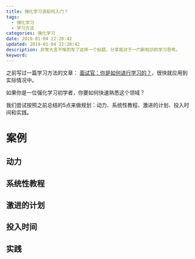 ```yaml
---
title: 强化学习该如何入门？
tags:
  - 强化学习
  - 学习方法
categories: 强化学习
date: 2019-01-04 22:28:42
updated: 2019-01-04 22:28:42
description: 非常大言不惭的写了这样一个标题，分享我对于一门新知识的学习思考。
keyword:
---
```



之前写过一篇学习方法的文章： [面试官：你是如何进行学习的？](https://hellogod.cn/2018-10-24/how-to-learn-a-new-thing/)，很快就应用到实际情况中。

如果你是一位强化学习初学者，你要如何快速熟悉这个领域？

我们尝试按照之前总结的5点来做规划：动力、系统性教程、激进的计划、投入时间和实践。


<!-- more -->


# 案例

## 动力
## 系统性教程
## 激进的计划
## 投入时间
## 实践

